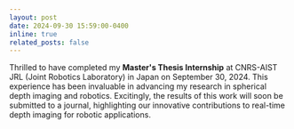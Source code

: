 ```yaml
---
layout: post
date: 2024-09-30 15:59:00-0400
inline: true
related_posts: false
---
```


Thrilled to have completed my **Master's Thesis Internship** at CNRS-AIST JRL (Joint Robotics Laboratory) in Japan on September 30, 2024. This experience has been invaluable in advancing my research in spherical depth imaging and robotics. Excitingly, the results of this work will soon be submitted to a journal, highlighting our innovative contributions to real-time depth imaging for robotic applications.
